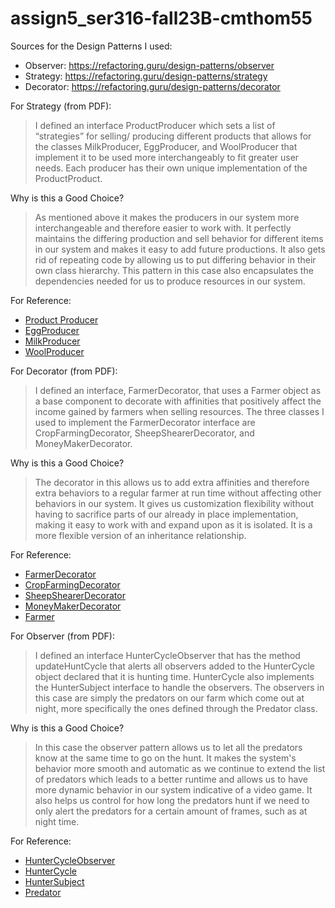 # assign5_ser316-fall23B-cmthom55 
Sources for the Design Patterns I used:
- Observer: https://refactoring.guru/design-patterns/observer
- Strategy: https://refactoring.guru/design-patterns/strategy
- Decorator: https://refactoring.guru/design-patterns/decorator

For Strategy (from PDF):

> I defined an interface ProductProducer which sets a list of “strategies” for selling/ producing different products that allows for the classes  MilkProducer, EggProducer, and WoolProducer that implement it to be used more interchangeably to fit greater user needs. Each producer has their own unique implementation of the ProductProduct.

Why is this a Good Choice?
> As mentioned above it makes the producers in our system more interchangeable and therefore easier to work with. It perfectly maintains the differing production and sell behavior for different items in our system and makes it easy to add future productions. It also gets rid of repeating code by allowing us to put differing behavior in their own class hierarchy. This pattern in this case also encapsulates the dependencies needed for us to produce resources in our system. 

 For Reference:
 - [Product Producer](https://github.com/cmthom55/assign5_ser316-fall23B-cmthom55/blob/main/src/main/java/ProductProducer.java)
 - [EggProducer](https://github.com/cmthom55/assign5_ser316-fall23B-cmthom55/blob/main/src/main/java/EggProducer.java)
 - [MilkProducer](https://github.com/cmthom55/assign5_ser316-fall23B-cmthom55/blob/main/src/main/java/MilkProducer.java)
 - [WoolProducer](https://github.com/cmthom55/assign5_ser316-fall23B-cmthom55/blob/main/src/main/java/WoolProducer.java)


For Decorator (from PDF):

> I defined an interface, FarmerDecorator, that uses a Farmer object as a base component to decorate with affinities that positively affect the income gained by farmers when selling resources. The three classes I used to implement the FarmerDecorator interface are CropFarmingDecorator, SheepShearerDecorator, and MoneyMakerDecorator.

Why is this a Good Choice?
> The decorator in this allows us to add extra affinities and therefore extra behaviors to a regular farmer at run time without affecting other behaviors in our system. It gives us customization flexibility without having to sacrifice parts of our already in place implementation, making it easy to work with and expand upon as it is isolated. It is a more flexible version of an inheritance relationship. 

For Reference:
- [FarmerDecorator](https://github.com/cmthom55/assign5_ser316-fall23B-cmthom55/blob/main/src/main/java/FarmerDecorator.java)
- [CropFarmingDecorator](https://github.com/cmthom55/assign5_ser316-fall23B-cmthom55/blob/main/src/main/java/CropFarmingDecorator.java)
- [SheepShearerDecorator](https://github.com/cmthom55/assign5_ser316-fall23B-cmthom55/blob/main/src/main/java/SheepShearerDecorator.java)
- [MoneyMakerDecorator](https://github.com/cmthom55/assign5_ser316-fall23B-cmthom55/blob/main/src/main/java/MoneyMakerDecorator.java)
- [Farmer](https://github.com/cmthom55/assign5_ser316-fall23B-cmthom55/blob/main/src/main/java/Farmer.java)

For Observer (from PDF):
> I defined an interface HunterCycleObserver that has the method updateHuntCycle that alerts all observers added to the HunterCycle object declared that it is hunting time.  HunterCycle also implements the HunterSubject interface to handle the observers. The observers in this case are simply the predators on our farm which come out at night, more specifically the ones defined through the Predator class.

Why is this a Good Choice?
> In this case the observer pattern allows us to let all the predators know at the same time to go on the hunt. It makes the system's behavior more smooth and automatic as we continue to extend the list of predators which leads to a better runtime and allows us to have more dynamic behavior in our system indicative of a video game. It also helps us control for how long the predators hunt if we need to only alert the predators for a certain amount of frames, such as at night time. 

 For Reference:
 - [HunterCycleObserver](https://github.com/cmthom55/assign5_ser316-fall23B-cmthom55/blob/main/src/main/java/HunterCycleObserver.java)
 - [HunterCycle](https://github.com/cmthom55/assign5_ser316-fall23B-cmthom55/blob/main/src/main/java/HunterCycle.java)
 - [HunterSubject](https://github.com/cmthom55/assign5_ser316-fall23B-cmthom55/blob/main/src/main/java/HunterCycleSubject.java)
 - [Predator](https://github.com/cmthom55/assign5_ser316-fall23B-cmthom55/blob/main/src/main/java/Predator.java)
